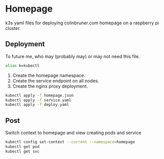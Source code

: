 # Homepage
k3s yaml files for deploying colinbruner.com homepage on a raspberry pi cluster. 

## Deployment
To future me, who may (probably may) or may not need this file.

```bash
alias k=kubectl
```

1. Create the homepage namespace.
2. Create the service endpoint on all nodes.
3. Create the nginx proxy deployment.

```bash
kubectl apply -f homepage.json
kubectl apply -f service.yaml
kubectl apply -f deploy.yaml
```

## Post
Switch context to homepage and view creating pods and service

``` bash
kubectl config set-context --current --namespace=homepage
kubectl get pod
kubectl get svc
```

